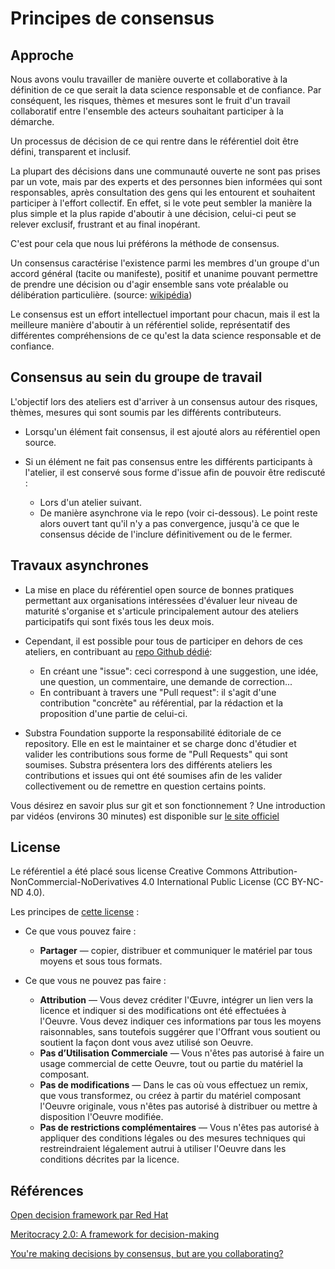# Principes de consensus

## Approche

Nous avons voulu travailler de manière ouverte et collaborative à la définition de ce que serait la data science responsable et de confiance. Par conséquent, les risques, thèmes et mesures sont le fruit d'un travail collaboratif entre l'ensemble des acteurs souhaitant participer à la démarche.

Un processus de décision de ce qui rentre dans le référentiel doit être défini, transparent et inclusif.

La plupart des décisions dans une communauté ouverte ne sont pas prises par un vote, mais par des experts et des personnes bien informées qui sont responsables, après consultation des gens qui les entourent et souhaitent participer à l'effort collectif.
En effet, si le vote peut sembler la manière la plus simple et la plus rapide d'aboutir à une décision, celui-ci peut se relever exclusif, frustrant et au final inopérant.

C'est pour cela que nous lui préférons la méthode de consensus.

Un consensus caractérise l'existence parmi les membres d'un groupe d'un accord général (tacite ou manifeste), positif et unanime pouvant permettre de prendre une décision ou d'agir ensemble sans vote préalable ou délibération particulière. (source: [wikipédia](https://fr.wikipedia.org/wiki/Consensus))

Le consensus est un effort intellectuel important pour chacun, mais il est la meilleure manière d'aboutir à un référentiel solide, représentatif des différentes compréhensions de ce qu'est la data science responsable et de confiance.

## Consensus au sein du groupe de travail

L'objectif lors des ateliers est d'arriver à un consensus autour des risques, thèmes, mesures qui sont soumis par les différents contributeurs.

- Lorsqu'un élément fait consensus, il est ajouté alors au référentiel open source.

- Si un élément ne fait pas consensus entre les différents participants à l'atelier, il est conservé sous forme d'issue afin de pouvoir être rediscuté :
  - Lors d'un atelier suivant.
  - De manière asynchrone via le repo (voir ci-dessous).
Le point reste alors ouvert tant qu'il n'y a pas convergence, jusqu'à ce que le consensus décide de l'inclure définitivement ou de le fermer.

## Travaux asynchrones

- La mise en place du référentiel open source de bonnes pratiques permettant aux organisations intéressées d'évaluer leur niveau de maturité s'organise et s'articule principalement autour des ateliers participatifs qui sont fixés tous les deux mois.

- Cependant, il est possible pour tous de participer en dehors de ces ateliers, en contribuant au [repo Github dédié](https://github.com/SubstraFoundation/referentiel-ds-responsable-confiance):
  - En créant une "issue": ceci correspond à une suggestion, une idée, une question, un commentaire, une demande de correction...
  - En contribuant à travers une "Pull request": il s'agit d'une contribution "concrète" au référential, par la rédaction et la proposition d'une partie de celui-ci.

- Substra Foundation supporte la responsabilité éditoriale de ce repository. Elle en est le maintainer et se charge donc d'étudier et valider les contributions sous forme de "Pull Requests" qui sont soumises.
Substra présentera lors des différents ateliers les contributions et issues qui ont été soumises afin de les valider collectivement ou de remettre en question certains points.

Vous désirez en savoir plus sur git et son fonctionnement ? Une introduction par vidéos (environs 30 minutes) est disponible sur [le site officiel](https://git-scm.com/videos)    

## License

Le référentiel a été placé sous license Creative Commons Attribution-NonCommercial-NoDerivatives 4.0 International Public License (CC BY-NC-ND 4.0).

Les principes de [cette license](https://creativecommons.org/licenses/by-nc-nd/4.0/deed.fr) :

- Ce que vous pouvez faire :
  - **Partager** — copier, distribuer et communiquer le matériel par tous moyens et sous tous formats.

- Ce que vous ne pouvez pas faire :
  - **Attribution** — Vous devez créditer l'Œuvre, intégrer un lien vers la licence et indiquer si des modifications ont été effectuées à l'Oeuvre. Vous devez indiquer ces informations par tous les moyens raisonnables, sans toutefois suggérer que l'Offrant vous soutient ou soutient la façon dont vous avez utilisé son Oeuvre.
  - **Pas d’Utilisation Commerciale** — Vous n'êtes pas autorisé à faire un usage commercial de cette Oeuvre, tout ou partie du matériel la composant.
  - **Pas de modifications** — Dans le cas où vous effectuez un remix, que vous transformez, ou créez à partir du matériel composant l'Oeuvre originale, vous n'êtes pas autorisé à distribuer ou mettre à disposition l'Oeuvre modifiée.
  - **Pas de restrictions complémentaires** — Vous n'êtes pas autorisé à appliquer des conditions légales ou des mesures techniques qui restreindraient légalement autrui à utiliser l'Oeuvre dans les conditions décrites par la licence.

## Références

[Open decision framework  par Red Hat](https://github.com/red-hat-people-team/open-decision-framework/blob/master/ODF-community.pdf)

[Meritocracy 2.0: A framework for decision-making](https://opensource.com/open-organization/16/6/presenting-framework-meritocracy)

[You're making decisions by consensus, but are you collaborating?](https://opensource.com/business/10/10/youre-making-decisions-consensus-are-you-collaborating)
